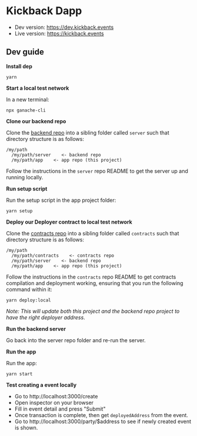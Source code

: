 # Kickback Dapp

- Dev version: https://dev.kickback.events
- Live version: https://kickback.events

## Dev guide

**Install dep**

```shell
yarn
```

**Start a local test network**

In a new terminal:

```shell
npx ganache-cli
```

**Clone our backend repo**

Clone the [backend repo](https://githbu.com/noblocknoparty/server) into a
sibling folder called `server` such that directory structure is as follows:

```shell
/my/path
  /my/path/server    <- backend repo
  /my/path/app    <- app repo (this project)
```

Follow the instructions in the `server` repo README to get the server up and
running locally.

**Run setup script**

Run the setup script in the app project folder:

```
yarn setup
```

**Deploy our Deployer contract to local test network**

Clone the [contracts repo](https://github.com/noblocknoparty/contracts) into a
sibling folder called `contracts` such that
directory structure is as follows:

```shell
/my/path
  /my/path/contracts    <- contracts repo
  /my/path/server    <- backend repo
  /my/path/app    <- app repo (this project)
```

Follow the instructions in the `contracts` repo README to get contracts
compilation and deployment working, ensuring that you run the following command
within it:

```shell
yarn deploy:local
```

_Note: This will update both this project and the backend repo project to have
the right deployer address_.

**Run the backend server**

Go back into the server repo folder and re-run the server.

**Run the app**

Run the app:

```
yarn start
```

**Test creating a event locally**

- Go to http://localhost:3000/create
- Open inspector on your browser
- Fill in event detail and press "Submit"
- Once transaction is complete, then get `deployedAddress` from the event.
- Go to http://localhost:3000/party/$address to see if newly created event is shown.
